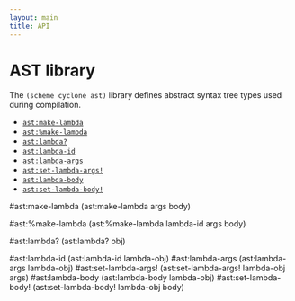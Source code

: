 ```yaml
---
layout: main
title: API
---
```


# AST library

The `(scheme cyclone ast)` library defines abstract syntax tree types used during compilation.

- [`ast:make-lambda`](#astmake-lambda)
- [`ast:%make-lambda`](#astmake-lambda-1)
- [`ast:lambda?`](#astlambda)
- [`ast:lambda-id`](#astlambda-id)
- [`ast:lambda-args`](#astlambda-args) 
- [`ast:set-lambda-args!`](#astset-lambda-args)
- [`ast:lambda-body`](#astlambda-body)
- [`ast:set-lambda-body!`](#astset-lambda-body)

#ast:make-lambda
    (ast:make-lambda args body)

#ast:%make-lambda
    (ast:%make-lambda lambda-id args body)

#ast:lambda?
    (ast:lambda? obj)

#ast:lambda-id
    (ast:lambda-id lambda-obj)
#ast:lambda-args 
    (ast:lambda-args lambda-obj)
#ast:set-lambda-args!
    (ast:set-lambda-args! lambda-obj args)
#ast:lambda-body 
    (ast:lambda-body lambda-obj)
#ast:set-lambda-body!
    (ast:set-lambda-body! lambda-obj body)
